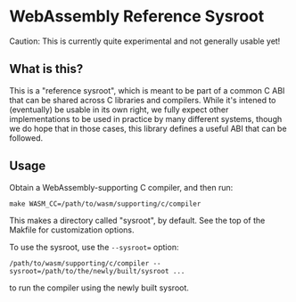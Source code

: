 # WebAssembly Reference Sysroot

Caution: This is currently quite experimental and not generally usable yet!

## What is this?

This is a "reference sysroot", which is meant to be part of a common C ABI
that can be shared across C libraries and compilers. While it's intened to
(eventually) be usable in its own right, we fully expect other
implementations to be used in practice by many different systems, though
we do hope that in those cases, this library defines a useful ABI that can
be followed.

## Usage

Obtain a WebAssembly-supporting C compiler, and then run:

```
make WASM_CC=/path/to/wasm/supporting/c/compiler
```

This makes a directory called "sysroot", by default. See the top of the Makfile
for customization options.

To use the sysroot, use the `--sysroot=` option:

```
/path/to/wasm/supporting/c/compiler --sysroot=/path/to/the/newly/built/sysroot ...
```

to run the compiler using the newly built sysroot.
